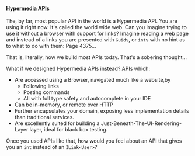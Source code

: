﻿<div>

#### [Hypermedia APIs](../paradigms/hypermedia-apis/hypermedia-apis-introduction.md)
The, by far, most popular API in the world is a Hypermedia API. You are using it right now. It's called the world wide web. Can you imagine trying to use it without a browser with support for links? Imagine reading a web page and instead of a links you are presented with `Guid`s, or `int`s with no hint as to what to do with them: Page 4375...

That is, literally, how we build most APIs today. That's a sobering thought...

What if we designed Hypermedia APIs instead? APIs which: 

* Are accessed using a Browser, navigated much like a website,by
  * Following links
  * Posting commands
  * All with full type safety and autocomplete in your IDE
* Can be in-memory, or remote over HTTP
* Further encapsulates your domain, exposing less implementation details than traditional services.
* Are excellently suited for building a Just-Beneath-The-UI-Rendering-Layer layer, ideal for black box testing.

Once you used APIs like that, how would you feel about an API that gives you an `int` instead of an `ILink<User>`?

</div>